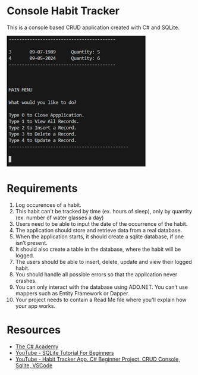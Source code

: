 # Console Habit Tracker

This is a console based CRUD application created with C# and SQLite.

<img src="HabitTracker.ngalantino/HabitTracker.ngalantino/resources/app_screenshot.png" alt="Habit Tracker screenshot">

# Requirements

<ol>
<li>Log occurences of a habit.

<li>This habit can't be tracked by time (ex. hours of sleep), only by quantity (ex. number of water glasses a day)

<li>Users need to be able to input the date of the occurrence of the habit.

<li>The application should store and retrieve data from a real database.

<li>When the application starts, it should create a sqlite database, if one isn’t present.

<li>It should also create a table in the database, where the habit will be logged.

<li>The users should be able to insert, delete, update and view their logged habit.

<li>You should handle all possible errors so that the application never crashes.

<li>You can only interact with the database using ADO.NET. You can’t use mappers such as Entity Framework or Dapper.

<li>Your project needs to contain a Read Me file where you'll explain how your app works.

</ol>

# Resources 

<ul>

<li><a href="https://www.thecsharpacademy.com/">The C# Academy</a>

<li><a href="https://www.youtube.com/watch?v=HQKwgk6XkIA&list=PLmrhu-KnyvgoG8LvgaZ-WDVRyMtcPlwW2&index=2&t=504s&ab_channel=Avery">YouTube - SQLite Tutorial For Beginners</a>

<li><a href="https://www.youtube.com/watch?v=d1JIJdDVFjs&list=PLmrhu-KnyvgoG8LvgaZ-WDVRyMtcPlwW2&index=1&ab_channel=TheC%23Academy">YouTube - Habit Tracker App. C# Beginner Project. CRUD Console, Sqlite, VSCode</a>

</uL>